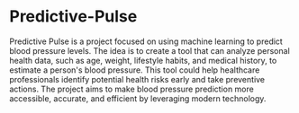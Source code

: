 # Predictive-Pulse
Predictive Pulse is a project focused on using machine learning to predict blood pressure levels. The idea is to create a tool that can analyze personal health data, such as age, weight, lifestyle habits, and medical history, to estimate a person's blood pressure. This tool could help healthcare professionals identify potential health risks early and take preventive actions. The project aims to make blood pressure prediction more accessible, accurate, and efficient by leveraging modern technology.
